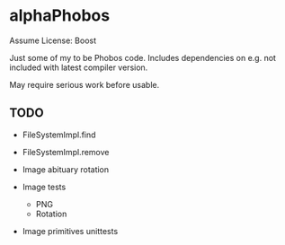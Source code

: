 # alphaPhobos
Assume License: Boost

Just some of my to be Phobos code. Includes dependencies on e.g. not included with latest compiler version.

May require serious work before usable.

## TODO
- FileSystemImpl.find
- FileSystemImpl.remove

- Image abituary rotation
- Image tests
	- PNG
	- Rotation
- Image primitives unittests